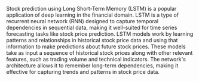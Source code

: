 Stock prediction using Long Short-Term Memory (LSTM) is a popular application of deep learning in the financial domain. LSTM is a type of recurrent neural network (RNN) designed to capture temporal dependencies in sequential data, making it well-suited for time series forecasting tasks like stock price prediction.
LSTM models work by learning patterns and relationships in historical stock price data and using that information to make predictions about future stock prices. These models take as input a sequence of historical stock prices along with other relevant features, such as trading volume and technical indicators. The network's architecture allows it to remember long-term dependencies, making it effective for capturing trends and patterns in stock price data.
